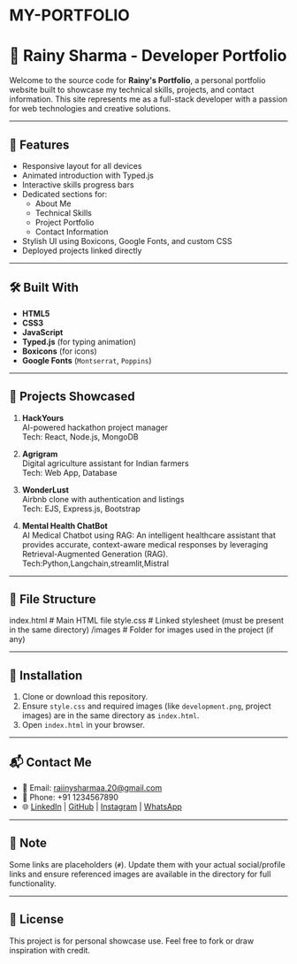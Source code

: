 # MY-PORTFOLIO
# 🌟 Rainy Sharma - Developer Portfolio

Welcome to the source code for **Rainy's Portfolio**, a personal portfolio website built to showcase my technical skills, projects, and contact information. This site represents me as a full-stack developer with a passion for web technologies and creative solutions.

---

## 📌 Features

- Responsive layout for all devices
- Animated introduction with Typed.js
- Interactive skills progress bars
- Dedicated sections for:
  - About Me
  - Technical Skills
  - Project Portfolio
  - Contact Information
- Stylish UI using Boxicons, Google Fonts, and custom CSS
- Deployed projects linked directly

---

## 🛠️ Built With

- **HTML5**
- **CSS3**
- **JavaScript**
- **Typed.js** (for typing animation)
- **Boxicons** (for icons)
- **Google Fonts** (`Montserrat`, `Poppins`)

---

## 🚀 Projects Showcased

1. **HackYours**  
   AI-powered hackathon project manager  
   Tech: React, Node.js, MongoDB

2. **Agrigram**  
   Digital agriculture assistant for Indian farmers  
   Tech: Web App, Database

3. **WonderLust**  
   Airbnb clone with authentication and listings  
   Tech: EJS, Express.js, Bootstrap
   
4. **Mental Health ChatBot**  
  AI Medical Chatbot using RAG: An intelligent healthcare assistant that provides accurate, context-aware medical responses by leveraging Retrieval-Augmented Generation (RAG).
   Tech:Python,Langchain,streamlit,Mistral 

---

## 📁 File Structure
index.html # Main HTML file
style.css # Linked stylesheet (must be present in the same directory)
/images # Folder for images used in the project (if any)

---

## 🔧 Installation

1. Clone or download this repository.
2. Ensure `style.css` and required images (like `development.png`, project images) are in the same directory as `index.html`.
3. Open `index.html` in your browser.

---

## 📬 Contact Me

- 📧 Email: raiinysharmaa.20@gmail.com  
- 📱 Phone: +91 1234567890  
- 🌐 [LinkedIn](#) | [GitHub](#) | [Instagram](#) | [WhatsApp](#)

---

## 📌 Note

Some links are placeholders (`#`). Update them with your actual social/profile links and ensure referenced images are available in the directory for full functionality.

---

## 📃 License

This project is for personal showcase use. Feel free to fork or draw inspiration with credit.


